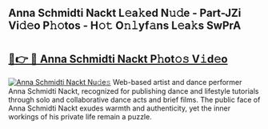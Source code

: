 ## Anna Schmidti Nackt L𝚎a𝚔ed N𝚞𝚍e - Part-JZi Vi𝚍𝚎o P𝚑𝚘tos - H𝚘𝚝 O𝚗𝚕yf𝚊ns L𝚎a𝚔s SwPrA

# <h2><a href="http://kf1w33s.oniu.top/?m=Anna+Schmidti+Nackt">🔗👉 🔴 Anna Schmidti Nackt P𝚑ot𝚘𝚜 V𝚒d𝚎o</a></h2>

[![Anna Schmidti Nackt Nu𝚍e𝚜](https://i.imgur.com/0qMVB7G.gif)](http://kf1w33s.oniu.top/?m=Anna+Schmidti+Nackt)
Web-based artist and dance performer Anna Schmidti Nackt, recognized for publishing dance and lifestyle tutorials through solo and collaborative dance acts and brief films. The public face of Anna Schmidti Nackt exudes warmth and authenticity, yet the inner workings of his private life remain a puzzle.  
